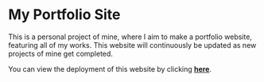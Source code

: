 # My Portfolio Site

This is a personal project of mine, where I aim to make a portfolio website, featuring all of my works. This website will continuously be updated as new projects of mine get completed.

You can view the deployment of this website by clicking **[here](https://krcolonia.github.io/)**.

